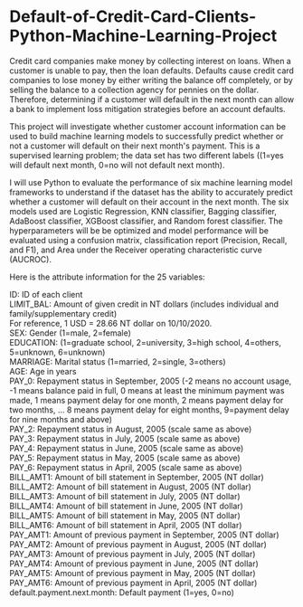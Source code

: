 # Default-of-Credit-Card-Clients-Python-Machine-Learning-Project
Credit card companies make money by collecting interest on loans. When a customer is unable to pay, then the loan defaults. Defaults cause credit card companies to lose money by either writing the balance off completely, or by selling the balance to a collection agency for pennies on the dollar. Therefore, determining if a customer will default in the next month can allow a bank to implement loss mitigation strategies before an account defaults.

This project will investigate whether customer account information can be used to build machine learning models to successfully predict whether or not a customer will default on their next month's payment. This is a supervised learning problem; the data set has two different labels ((1=yes will default next month, 0=no will not default next month). 

I will use Python to evaluate the performance of six machine learning model frameworks to understand if the dataset has the ability to accurately predict whether a customer will default on their account in the next month.   The six models used are Logistic Regression, KNN classifier, Bagging classifier, AdaBoost classifier, XGBoost classifier, and Random forest classifier. The hyperparameters will be be optimized and model performance will be evaluated using a confusion matrix, classification report (Precision, Recall, and F1), and Area under the Receiver operating characteristic curve (AUCROC). 


Here is the attribute information for the 25 variables:

ID: ID of each client  
LIMIT_BAL: Amount of given credit in NT dollars (includes individual and family/supplementary credit)  
For reference, 1 USD = 28.66 NT dollar on 10/10/2020.  
SEX: Gender (1=male, 2=female)  
EDUCATION: (1=graduate school, 2=university, 3=high school, 4=others, 5=unknown, 6=unknown)  
MARRIAGE: Marital status (1=married, 2=single, 3=others)  
AGE: Age in years  
PAY_0: Repayment status in September, 2005 (-2 means no account usage, -1 means balance paid in full, 0 means at least the minimum payment was made, 1 means payment delay for one month, 2 means payment delay for two months, … 8 means payment delay for eight months, 9=payment delay for nine months and above)  
PAY_2: Repayment status in August, 2005 (scale same as above)  
PAY_3: Repayment status in July, 2005 (scale same as above)  
PAY_4: Repayment status in June, 2005 (scale same as above)  
PAY_5: Repayment status in May, 2005 (scale same as above)  
PAY_6: Repayment status in April, 2005 (scale same as above)  
BILL_AMT1: Amount of bill statement in September, 2005 (NT dollar)  
BILL_AMT2: Amount of bill statement in August, 2005 (NT dollar)  
BILL_AMT3: Amount of bill statement in July, 2005 (NT dollar)  
BILL_AMT4: Amount of bill statement in June, 2005 (NT dollar)  
BILL_AMT5: Amount of bill statement in May, 2005 (NT dollar)  
BILL_AMT6: Amount of bill statement in April, 2005 (NT dollar)  
PAY_AMT1: Amount of previous payment in September, 2005 (NT dollar)  
PAY_AMT2: Amount of previous payment in August, 2005 (NT dollar)  
PAY_AMT3: Amount of previous payment in July, 2005 (NT dollar)  
PAY_AMT4: Amount of previous payment in June, 2005 (NT dollar)  
PAY_AMT5: Amount of previous payment in May, 2005 (NT dollar)  
PAY_AMT6: Amount of previous payment in April, 2005 (NT dollar)  
default.payment.next.month: Default payment (1=yes, 0=no)  

